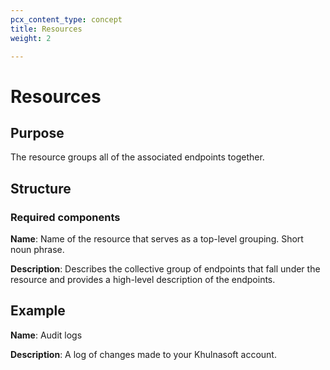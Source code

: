 ```yaml
---
pcx_content_type: concept
title: Resources
weight: 2

---
```


# Resources

## Purpose

The resource groups all of the associated endpoints together.</th>

## Structure

### Required components

**Name**: Name of the resource that serves as a top-level grouping. Short noun phrase.

**Description**: Describes the collective group of endpoints that fall under the resource and provides a high-level description of the endpoints.

## Example

**Name**: Audit logs

**Description**: A log of changes made to your Khulnasoft account.
